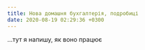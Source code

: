 ```yaml
---
title: Нова домашня бухгалтерія, подробиці
date: 2020-08-19 02:29:36 +0300
---
```


...тут я напишу, як воно працює
